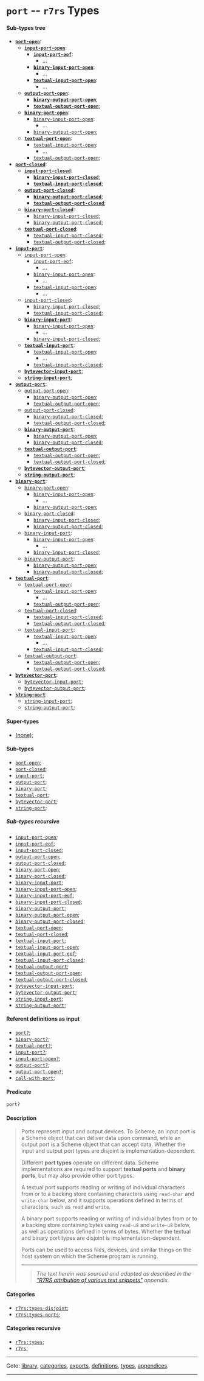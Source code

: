 

<a id='type__r7rs__port'></a>

# `port` -- `r7rs` Types


<a id='type__r7rs__port__sub-types-tree'></a>

#### Sub-types tree

* **[`port-open`](../../r7rs/types/port-open.md#type__r7rs__port-open)**:
  * **[`input-port-open`](../../r7rs/types/input-port-open.md#type__r7rs__input-port-open)**:
    * **[`input-port-eof`](../../r7rs/types/input-port-eof.md#type__r7rs__input-port-eof)**:
      * ...
    * **[`binary-input-port-open`](../../r7rs/types/binary-input-port-open.md#type__r7rs__binary-input-port-open)**:
      * ...
    * **[`textual-input-port-open`](../../r7rs/types/textual-input-port-open.md#type__r7rs__textual-input-port-open)**:
      * ...
  * **[`output-port-open`](../../r7rs/types/output-port-open.md#type__r7rs__output-port-open)**:
    * **[`binary-output-port-open`](../../r7rs/types/binary-output-port-open.md#type__r7rs__binary-output-port-open)**;
    * **[`textual-output-port-open`](../../r7rs/types/textual-output-port-open.md#type__r7rs__textual-output-port-open)**;
  * **[`binary-port-open`](../../r7rs/types/binary-port-open.md#type__r7rs__binary-port-open)**:
    * [`binary-input-port-open`](../../r7rs/types/binary-input-port-open.md#type__r7rs__binary-input-port-open):
      * ...
    * [`binary-output-port-open`](../../r7rs/types/binary-output-port-open.md#type__r7rs__binary-output-port-open);
  * **[`textual-port-open`](../../r7rs/types/textual-port-open.md#type__r7rs__textual-port-open)**:
    * [`textual-input-port-open`](../../r7rs/types/textual-input-port-open.md#type__r7rs__textual-input-port-open):
      * ...
    * [`textual-output-port-open`](../../r7rs/types/textual-output-port-open.md#type__r7rs__textual-output-port-open);
* **[`port-closed`](../../r7rs/types/port-closed.md#type__r7rs__port-closed)**:
  * **[`input-port-closed`](../../r7rs/types/input-port-closed.md#type__r7rs__input-port-closed)**:
    * **[`binary-input-port-closed`](../../r7rs/types/binary-input-port-closed.md#type__r7rs__binary-input-port-closed)**;
    * **[`textual-input-port-closed`](../../r7rs/types/textual-input-port-closed.md#type__r7rs__textual-input-port-closed)**;
  * **[`output-port-closed`](../../r7rs/types/output-port-closed.md#type__r7rs__output-port-closed)**:
    * **[`binary-output-port-closed`](../../r7rs/types/binary-output-port-closed.md#type__r7rs__binary-output-port-closed)**;
    * **[`textual-output-port-closed`](../../r7rs/types/textual-output-port-closed.md#type__r7rs__textual-output-port-closed)**;
  * **[`binary-port-closed`](../../r7rs/types/binary-port-closed.md#type__r7rs__binary-port-closed)**:
    * [`binary-input-port-closed`](../../r7rs/types/binary-input-port-closed.md#type__r7rs__binary-input-port-closed);
    * [`binary-output-port-closed`](../../r7rs/types/binary-output-port-closed.md#type__r7rs__binary-output-port-closed);
  * **[`textual-port-closed`](../../r7rs/types/textual-port-closed.md#type__r7rs__textual-port-closed)**:
    * [`textual-input-port-closed`](../../r7rs/types/textual-input-port-closed.md#type__r7rs__textual-input-port-closed);
    * [`textual-output-port-closed`](../../r7rs/types/textual-output-port-closed.md#type__r7rs__textual-output-port-closed);
* **[`input-port`](../../r7rs/types/input-port.md#type__r7rs__input-port)**:
  * [`input-port-open`](../../r7rs/types/input-port-open.md#type__r7rs__input-port-open):
    * [`input-port-eof`](../../r7rs/types/input-port-eof.md#type__r7rs__input-port-eof):
      * ...
    * [`binary-input-port-open`](../../r7rs/types/binary-input-port-open.md#type__r7rs__binary-input-port-open):
      * ...
    * [`textual-input-port-open`](../../r7rs/types/textual-input-port-open.md#type__r7rs__textual-input-port-open):
      * ...
  * [`input-port-closed`](../../r7rs/types/input-port-closed.md#type__r7rs__input-port-closed):
    * [`binary-input-port-closed`](../../r7rs/types/binary-input-port-closed.md#type__r7rs__binary-input-port-closed);
    * [`textual-input-port-closed`](../../r7rs/types/textual-input-port-closed.md#type__r7rs__textual-input-port-closed);
  * **[`binary-input-port`](../../r7rs/types/binary-input-port.md#type__r7rs__binary-input-port)**:
    * [`binary-input-port-open`](../../r7rs/types/binary-input-port-open.md#type__r7rs__binary-input-port-open):
      * ...
    * [`binary-input-port-closed`](../../r7rs/types/binary-input-port-closed.md#type__r7rs__binary-input-port-closed);
  * **[`textual-input-port`](../../r7rs/types/textual-input-port.md#type__r7rs__textual-input-port)**:
    * [`textual-input-port-open`](../../r7rs/types/textual-input-port-open.md#type__r7rs__textual-input-port-open):
      * ...
    * [`textual-input-port-closed`](../../r7rs/types/textual-input-port-closed.md#type__r7rs__textual-input-port-closed);
  * **[`bytevector-input-port`](../../r7rs/types/bytevector-input-port.md#type__r7rs__bytevector-input-port)**;
  * **[`string-input-port`](../../r7rs/types/string-input-port.md#type__r7rs__string-input-port)**;
* **[`output-port`](../../r7rs/types/output-port.md#type__r7rs__output-port)**:
  * [`output-port-open`](../../r7rs/types/output-port-open.md#type__r7rs__output-port-open):
    * [`binary-output-port-open`](../../r7rs/types/binary-output-port-open.md#type__r7rs__binary-output-port-open);
    * [`textual-output-port-open`](../../r7rs/types/textual-output-port-open.md#type__r7rs__textual-output-port-open);
  * [`output-port-closed`](../../r7rs/types/output-port-closed.md#type__r7rs__output-port-closed):
    * [`binary-output-port-closed`](../../r7rs/types/binary-output-port-closed.md#type__r7rs__binary-output-port-closed);
    * [`textual-output-port-closed`](../../r7rs/types/textual-output-port-closed.md#type__r7rs__textual-output-port-closed);
  * **[`binary-output-port`](../../r7rs/types/binary-output-port.md#type__r7rs__binary-output-port)**:
    * [`binary-output-port-open`](../../r7rs/types/binary-output-port-open.md#type__r7rs__binary-output-port-open);
    * [`binary-output-port-closed`](../../r7rs/types/binary-output-port-closed.md#type__r7rs__binary-output-port-closed);
  * **[`textual-output-port`](../../r7rs/types/textual-output-port.md#type__r7rs__textual-output-port)**:
    * [`textual-output-port-open`](../../r7rs/types/textual-output-port-open.md#type__r7rs__textual-output-port-open);
    * [`textual-output-port-closed`](../../r7rs/types/textual-output-port-closed.md#type__r7rs__textual-output-port-closed);
  * **[`bytevector-output-port`](../../r7rs/types/bytevector-output-port.md#type__r7rs__bytevector-output-port)**;
  * **[`string-output-port`](../../r7rs/types/string-output-port.md#type__r7rs__string-output-port)**;
* **[`binary-port`](../../r7rs/types/binary-port.md#type__r7rs__binary-port)**:
  * [`binary-port-open`](../../r7rs/types/binary-port-open.md#type__r7rs__binary-port-open):
    * [`binary-input-port-open`](../../r7rs/types/binary-input-port-open.md#type__r7rs__binary-input-port-open):
      * ...
    * [`binary-output-port-open`](../../r7rs/types/binary-output-port-open.md#type__r7rs__binary-output-port-open);
  * [`binary-port-closed`](../../r7rs/types/binary-port-closed.md#type__r7rs__binary-port-closed):
    * [`binary-input-port-closed`](../../r7rs/types/binary-input-port-closed.md#type__r7rs__binary-input-port-closed);
    * [`binary-output-port-closed`](../../r7rs/types/binary-output-port-closed.md#type__r7rs__binary-output-port-closed);
  * [`binary-input-port`](../../r7rs/types/binary-input-port.md#type__r7rs__binary-input-port):
    * [`binary-input-port-open`](../../r7rs/types/binary-input-port-open.md#type__r7rs__binary-input-port-open):
      * ...
    * [`binary-input-port-closed`](../../r7rs/types/binary-input-port-closed.md#type__r7rs__binary-input-port-closed);
  * [`binary-output-port`](../../r7rs/types/binary-output-port.md#type__r7rs__binary-output-port):
    * [`binary-output-port-open`](../../r7rs/types/binary-output-port-open.md#type__r7rs__binary-output-port-open);
    * [`binary-output-port-closed`](../../r7rs/types/binary-output-port-closed.md#type__r7rs__binary-output-port-closed);
* **[`textual-port`](../../r7rs/types/textual-port.md#type__r7rs__textual-port)**:
  * [`textual-port-open`](../../r7rs/types/textual-port-open.md#type__r7rs__textual-port-open):
    * [`textual-input-port-open`](../../r7rs/types/textual-input-port-open.md#type__r7rs__textual-input-port-open):
      * ...
    * [`textual-output-port-open`](../../r7rs/types/textual-output-port-open.md#type__r7rs__textual-output-port-open);
  * [`textual-port-closed`](../../r7rs/types/textual-port-closed.md#type__r7rs__textual-port-closed):
    * [`textual-input-port-closed`](../../r7rs/types/textual-input-port-closed.md#type__r7rs__textual-input-port-closed);
    * [`textual-output-port-closed`](../../r7rs/types/textual-output-port-closed.md#type__r7rs__textual-output-port-closed);
  * [`textual-input-port`](../../r7rs/types/textual-input-port.md#type__r7rs__textual-input-port):
    * [`textual-input-port-open`](../../r7rs/types/textual-input-port-open.md#type__r7rs__textual-input-port-open):
      * ...
    * [`textual-input-port-closed`](../../r7rs/types/textual-input-port-closed.md#type__r7rs__textual-input-port-closed);
  * [`textual-output-port`](../../r7rs/types/textual-output-port.md#type__r7rs__textual-output-port):
    * [`textual-output-port-open`](../../r7rs/types/textual-output-port-open.md#type__r7rs__textual-output-port-open);
    * [`textual-output-port-closed`](../../r7rs/types/textual-output-port-closed.md#type__r7rs__textual-output-port-closed);
* **[`bytevector-port`](../../r7rs/types/bytevector-port.md#type__r7rs__bytevector-port)**:
  * [`bytevector-input-port`](../../r7rs/types/bytevector-input-port.md#type__r7rs__bytevector-input-port);
  * [`bytevector-output-port`](../../r7rs/types/bytevector-output-port.md#type__r7rs__bytevector-output-port);
* **[`string-port`](../../r7rs/types/string-port.md#type__r7rs__string-port)**:
  * [`string-input-port`](../../r7rs/types/string-input-port.md#type__r7rs__string-input-port);
  * [`string-output-port`](../../r7rs/types/string-output-port.md#type__r7rs__string-output-port);


<a id='type__r7rs__port__super-types'></a>

#### Super-types

 * [(none)](../../r7rs/types/_index.md#toc__r7rs__types);


<a id='type__r7rs__port__sub-types'></a>

#### Sub-types

 * [`port-open`](../../r7rs/types/port-open.md#type__r7rs__port-open);
 * [`port-closed`](../../r7rs/types/port-closed.md#type__r7rs__port-closed);
 * [`input-port`](../../r7rs/types/input-port.md#type__r7rs__input-port);
 * [`output-port`](../../r7rs/types/output-port.md#type__r7rs__output-port);
 * [`binary-port`](../../r7rs/types/binary-port.md#type__r7rs__binary-port);
 * [`textual-port`](../../r7rs/types/textual-port.md#type__r7rs__textual-port);
 * [`bytevector-port`](../../r7rs/types/bytevector-port.md#type__r7rs__bytevector-port);
 * [`string-port`](../../r7rs/types/string-port.md#type__r7rs__string-port);


<a id='type__r7rs__port__sub-types-recursive'></a>

##### Sub-types recursive

 * [`input-port-open`](../../r7rs/types/input-port-open.md#type__r7rs__input-port-open);
 * [`input-port-eof`](../../r7rs/types/input-port-eof.md#type__r7rs__input-port-eof);
 * [`input-port-closed`](../../r7rs/types/input-port-closed.md#type__r7rs__input-port-closed);
 * [`output-port-open`](../../r7rs/types/output-port-open.md#type__r7rs__output-port-open);
 * [`output-port-closed`](../../r7rs/types/output-port-closed.md#type__r7rs__output-port-closed);
 * [`binary-port-open`](../../r7rs/types/binary-port-open.md#type__r7rs__binary-port-open);
 * [`binary-port-closed`](../../r7rs/types/binary-port-closed.md#type__r7rs__binary-port-closed);
 * [`binary-input-port`](../../r7rs/types/binary-input-port.md#type__r7rs__binary-input-port);
 * [`binary-input-port-open`](../../r7rs/types/binary-input-port-open.md#type__r7rs__binary-input-port-open);
 * [`binary-input-port-eof`](../../r7rs/types/binary-input-port-eof.md#type__r7rs__binary-input-port-eof);
 * [`binary-input-port-closed`](../../r7rs/types/binary-input-port-closed.md#type__r7rs__binary-input-port-closed);
 * [`binary-output-port`](../../r7rs/types/binary-output-port.md#type__r7rs__binary-output-port);
 * [`binary-output-port-open`](../../r7rs/types/binary-output-port-open.md#type__r7rs__binary-output-port-open);
 * [`binary-output-port-closed`](../../r7rs/types/binary-output-port-closed.md#type__r7rs__binary-output-port-closed);
 * [`textual-port-open`](../../r7rs/types/textual-port-open.md#type__r7rs__textual-port-open);
 * [`textual-port-closed`](../../r7rs/types/textual-port-closed.md#type__r7rs__textual-port-closed);
 * [`textual-input-port`](../../r7rs/types/textual-input-port.md#type__r7rs__textual-input-port);
 * [`textual-input-port-open`](../../r7rs/types/textual-input-port-open.md#type__r7rs__textual-input-port-open);
 * [`textual-input-port-eof`](../../r7rs/types/textual-input-port-eof.md#type__r7rs__textual-input-port-eof);
 * [`textual-input-port-closed`](../../r7rs/types/textual-input-port-closed.md#type__r7rs__textual-input-port-closed);
 * [`textual-output-port`](../../r7rs/types/textual-output-port.md#type__r7rs__textual-output-port);
 * [`textual-output-port-open`](../../r7rs/types/textual-output-port-open.md#type__r7rs__textual-output-port-open);
 * [`textual-output-port-closed`](../../r7rs/types/textual-output-port-closed.md#type__r7rs__textual-output-port-closed);
 * [`bytevector-input-port`](../../r7rs/types/bytevector-input-port.md#type__r7rs__bytevector-input-port);
 * [`bytevector-output-port`](../../r7rs/types/bytevector-output-port.md#type__r7rs__bytevector-output-port);
 * [`string-input-port`](../../r7rs/types/string-input-port.md#type__r7rs__string-input-port);
 * [`string-output-port`](../../r7rs/types/string-output-port.md#type__r7rs__string-output-port);


<a id='type__r7rs__port__referent-definitions-input'></a>

#### Referent definitions as input

 * [`port?`](../../r7rs/definitions/port_3f.md#definition__r7rs__port_3f);
 * [`binary-port?`](../../r7rs/definitions/binary-port_3f.md#definition__r7rs__binary-port_3f);
 * [`textual-port?`](../../r7rs/definitions/textual-port_3f.md#definition__r7rs__textual-port_3f);
 * [`input-port?`](../../r7rs/definitions/input-port_3f.md#definition__r7rs__input-port_3f);
 * [`input-port-open?`](../../r7rs/definitions/input-port-open_3f.md#definition__r7rs__input-port-open_3f);
 * [`output-port?`](../../r7rs/definitions/output-port_3f.md#definition__r7rs__output-port_3f);
 * [`output-port-open?`](../../r7rs/definitions/output-port-open_3f.md#definition__r7rs__output-port-open_3f);
 * [`call-with-port`](../../r7rs/definitions/call-with-port.md#definition__r7rs__call-with-port);


<a id='type__r7rs__port__predicate'></a>

#### Predicate

````
port?
````


<a id='type__r7rs__port__description'></a>

#### Description

> Ports represent input and output devices.  To Scheme, an input port is
> a Scheme object that can deliver data upon command, while an output
> port is a Scheme object that can accept data.
> Whether the input and output port types are disjoint is
> implementation-dependent.
> 
> Different __port types__ operate on different data.  Scheme
> implementations are required to support __textual ports__
> and __binary ports__, but may also provide other port types.
> 
> A textual port supports reading or writing of individual characters
> from or to a backing store containing characters
> using `read-char` and `write-char` below, and it supports operations
> defined in terms of characters, such as `read` and `write`.
> 
> A binary port supports reading or writing of individual bytes from
> or to a backing store containing bytes using `read-u8` and
> `write-u8` below, as well as operations defined in terms of bytes.
> Whether the textual and binary port types are disjoint is
> implementation-dependent.
> 
> Ports can be used to access files, devices, and similar things on the host
> system on which the Scheme program is running.
> 
> 
> ----
> > *The text herein was sourced and adapted as described in the ["R7RS attribution of various text snippets"](../../r7rs/appendices/attribution.md#appendix__r7rs__attribution) appendix.*


<a id='type__r7rs__port__categories'></a>

#### Categories

 * [`r7rs:types-disjoint`](../../r7rs/categories/r7rs_3a_types-disjoint.md#category__r7rs__r7rs_3a_types-disjoint);
 * [`r7rs:types-ports`](../../r7rs/categories/r7rs_3a_types-ports.md#category__r7rs__r7rs_3a_types-ports);


<a id='type__r7rs__port__categories-recursive'></a>

#### Categories recursive

 * [`r7rs:types`](../../r7rs/categories/r7rs_3a_types.md#category__r7rs__r7rs_3a_types);
 * [`r7rs`](../../r7rs/categories/r7rs.md#category__r7rs__r7rs);

----

Goto: [library](../../r7rs/_index.md#library__r7rs), [categories](../../r7rs/categories/_index.md#toc__r7rs__categories), [exports](../../r7rs/exports/_index.md#toc__r7rs__exports), [definitions](../../r7rs/definitions/_index.md#toc__r7rs__definitions), [types](../../r7rs/types/_index.md#toc__r7rs__types), [appendices](../../r7rs/appendices/_index.md#toc__r7rs__appendices).

----


